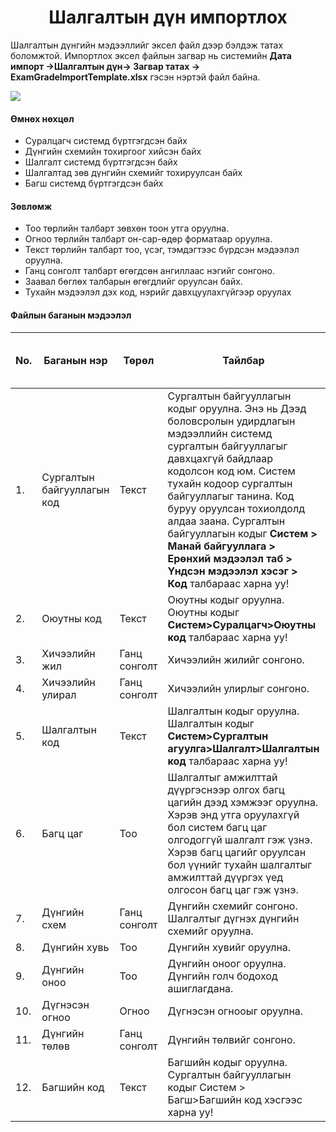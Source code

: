 
<h1 align="center">Шалгалтын дүн импортлох</h1>

Шалгалтын дүнгийн мэдээллийг эксел файл дээр бэлдэж татах боломжтой. Импортлох эксел файлын загвар нь системийн **Дата импорт ->Шалгалтын дүн-> Загвар татах -> ExamGradeImportTemplate.xlsx** гэсэн нэртэй файл байна.

![](../assets/images/modules/dataimport/DataImportExamGrading.png)

#### Өмнөх нөхцөл

-	Суралцагч системд бүртгэгдсэн байх
-   Дүнгийн схемийн тохиргоог хийсэн байх
-	Шалгалт системд бүртгэгдсэн байх
-   Шалгалтад зөв дүнгийн схемийг тохируулсан байх
-   Багш системд бүртгэгдсэн байх

#### Зөвлөмж

-	Тоо төрлийн талбарт зөвхөн тоон утга оруулна.
-	Огноо төрлийн талбарт он-сар-өдөр форматаар оруулна.
-	Текст төрлийн талбарт тоо, үсэг, тэмдэгтээс бүрдсэн мэдээлэл оруулна.
-	Ганц сонголт талбарт өгөгдсөн ангиллаас нэгийг сонгоно.
-	Заавал бөглөх талбарын өгөгдлийг оруулсан байх.
-	Тухайн мэдээлэл дэх код, нэрийг давхцуулахгүйгээр оруулах

#### Файлын баганын мэдээлэл

|No. | Баганын нэр | Төрөл | Тайлбар  | Заавал бөглөх талбар эсэх |
|----|--------|---------|--------|--------|
|1.|Сургалтын байгууллагын код|Текст|Сургалтын байгууллагын кодыг оруулна. Энэ нь Дээд боловсролын удирдлагын мэдээллийн системд сургалтын байгууллагыг давхцахгүй байдлаар кодолсон код юм. Систем тухайн кодоор сургалтын байгууллагыг танина. Код буруу оруулсан тохиолдолд алдаа заана. Сургалтын байгууллагын кодыг **Систем > Манай байгууллага > Ерөнхий мэдээлэл таб > Үндсэн мэдээлэл хэсэг > Код** талбараас  харна уу! |Заавал|
|2.|Оюутны код|Текст|Оюутны кодыг оруулна. Оюутны кодыг **Систем>Суралцагч>Оюутны код** талбараас харна уу!|Заавал|
|3.|Хичээлийн жил|Ганц сонголт|Хичээлийн жилийг сонгоно.|Заавал|
|4.|Хичээлийн улирал|Ганц сонголт|Хичээлийн улирлыг сонгоно.|Заавал|
|5.|Шалгалтын код|Текст|Шалгалтын кодыг оруулна. Шалгалтын кодыг **Систем>Сургалтын агуулга>Шалгалт>Шалгалтын код** талбараас харна уу!|Заавал|
|6.|Багц цаг|Тоо|Шалгалтыг амжилттай дүүргэснээр олгох багц цагийн дээд хэмжээг оруулна. Хэрэв энд утга оруулахгүй бол систем багц цаг олгодоггүй шалгалт гэж үзнэ. Хэрэв багц цагийг оруулсан бол үүнийг тухайн шалгалтыг амжилттай дүүргэх үед олгосон багц цаг гэж үзнэ.|Заавал|
|7.|Дүнгийн схем|Ганц сонголт|Дүнгийн схемийг сонгоно. Шалгалтыг дүгнэх дүнгийн схемийг оруулна.|Заавал|
|8.|Дүнгийн хувь|Тоо|Дүнгийн хувийг оруулна.|Заавал|
|9.|Дүнгийн оноо|Тоо|Дүнгийн оноог оруулна. Дүнгийн голч бодоход ашиглагдана.|Заавал|
|10.|Дүгнэсэн огноо|Огноо|Дүгнэсэн огнооыг оруулна. |Заавал|
|11.|Дүнгийн төлөв|Ганц сонголт|Дүнгийн төлвийг сонгоно. |Заавал|
|12.|Багшийн код|Текст|Багшийн кодыг оруулна. Сургалтын байгууллагын кодыг Систем > Багш>Багшийн код хэсгээс харна уу!|Заавал|
